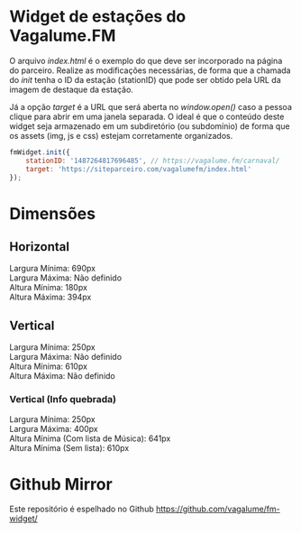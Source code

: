 # Widget de estações do Vagalume.FM

O arquivo _index.html_ é o exemplo do que deve ser incorporado na página do parceiro. Realize as modificações necessárias, de forma que a chamada do _init_ tenha o ID da estação (stationID) que pode ser obtido pela URL da imagem de destaque da estação.

Já a opção _target_ é a URL que será aberta no _window.open()_ caso a pessoa clique para abrir em uma janela separada. O ideal é que o conteúdo deste widget seja armazenado em um subdiretório (ou subdomínio) de forma que os assets (img, js e css) estejam corretamente organizados.

```javascript
fmWidget.init({
    stationID: '1487264817696485', // https://vagalume.fm/carnaval/
    target: 'https://siteparceiro.com/vagalumefm/index.html'
});
```

# Dimensões

## Horizontal

Largura Mínima: 690px  
Largura Máxima: Não definido    
Altura Mínima: 180px  
Altura Máxima: 394px  

## Vertical

Largura Mínima: 250px  
Largura Máxima: Não definido  
Altura Mínima: 610px  
Altura Máxima: Não definido

### Vertical (Info quebrada)

Largura Mínima: 250px  
Largura Máxima: 400px  
Altura Mínima (Com lista de Música): 641px   
Altura Mínima (Sem lista): 610px

# Github Mirror

Este repositório é espelhado no Github
https://github.com/vagalume/fm-widget/
